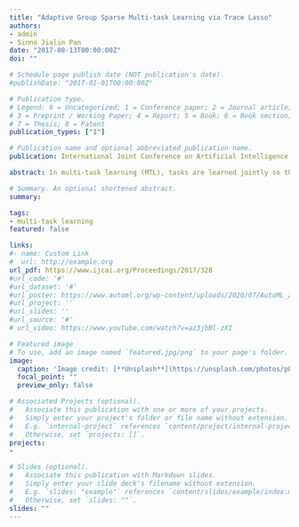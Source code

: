 ```yaml
---
title: "Adaptive Group Sparse Multi-task Learning via Trace Lasso"
authors:
- admin
- Sinno Jialin Pan
date: "2017-08-13T00:00:00Z"
doi: ""

# Schedule page publish date (NOT publication's date).
#publishDate: "2017-01-01T00:00:00Z"

# Publication type.
# Legend: 0 = Uncategorized; 1 = Conference paper; 2 = Journal article;
# 3 = Preprint / Working Paper; 4 = Report; 5 = Book; 6 = Book section;
# 7 = Thesis; 8 = Patent
publication_types: ["1"]

# Publication name and optional abbreviated publication name.
publication: International Joint Conference on Artificial Intelligence (IJCAI)

abstract: In multi-task learning (MTL), tasks are learned jointly so that information among related tasks is shared and utilized to help improve generalization for each individual task. A major challenge in MTL is how to selectively choose what to share among tasks. Ideally, only related tasks should share information with each other. In this paper, we propose a new MTL method that can adaptively group correlated tasks into clusters and share information among the correlated tasks only. Our method is based on the assumption that each task parameter is a linear combination of other tasks’ and the coefficients of the linear combination are active only if there is relatedness between the two tasks. Through introducing trace Lasso penalty on these coefficients, our method is able to adaptively select the subset of coefficients with respect to the tasks that are correlated to the task. Our model frees the process of determining task clustering structure as used in the literature. Efficient optimization method based on alternating direction method of multipliers (ADMM) is developed to solve the problem. Experimental results on both synthetic and real-world datasets demonstrate the effectiveness of our method in terms of clustering related tasks and generalization performance.

# Summary. An optional shortened abstract.
summary:

tags:
- multi-task learning
featured: false

links:
#- name: Custom Link
#  url: http://example.org
url_pdf: https://www.ijcai.org/Proceedings/2017/328
#url_code: '#'
#url_dataset: '#'
#url_poster: https://www.automl.org/wp-content/uploads/2020/07/AutoML_2020_paper_54_poster.pdf
#url_project: ''
#url_slides: ''
#url_source: '#'
# url_video: https://www.youtube.com/watch?v=az3jbBl-zXI

# Featured image
# To use, add an image named `featured.jpg/png` to your page's folder.
image:
  caption: 'Image credit: [**Unsplash**](https://unsplash.com/photos/pLCdAaMFLTE)'
  focal_point: ""
  preview_only: false

# Associated Projects (optional).
#   Associate this publication with one or more of your projects.
#   Simply enter your project's folder or file name without extension.
#   E.g. `internal-project` references `content/project/internal-project/index.md`.
#   Otherwise, set `projects: []`.
projects:
- 

# Slides (optional).
#   Associate this publication with Markdown slides.
#   Simply enter your slide deck's filename without extension.
#   E.g. `slides: "example"` references `content/slides/example/index.md`.
#   Otherwise, set `slides: ""`.
slides: ""
---
```

